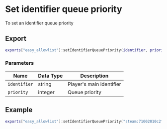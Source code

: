 # Set identifier queue priority

To set an identifier queue priority

## Export
``` lua
exports["easy_allowlist"]:setIdentifierQueuePriority(identifier, priority)
```

### Parameters

| Name              | Data Type | Description                 |
| -                 | -         | -                 |
| `identifier`         | string    | Player's main identifier |
| `priority`         | integer    | Queue priority |

## Example
``` lua
exports["easy_allowlist"]:setIdentifierQueuePriority("steam:71002010c2f9c5d", 15)
```